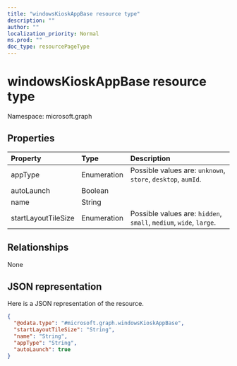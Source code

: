 ```yaml
---
title: "windowsKioskAppBase resource type"
description: ""
author: ""
localization_priority: Normal
ms.prod: ""
doc_type: resourcePageType
---
```


# windowsKioskAppBase resource type


Namespace: microsoft.graph



## Properties
|Property|Type|Description|
|:---|:---|:---|
|appType|Enumeration| Possible values are: `unknown`, `store`, `desktop`, `aumId`.|
|autoLaunch|Boolean||
|name|String||
|startLayoutTileSize|Enumeration| Possible values are: `hidden`, `small`, `medium`, `wide`, `large`.|

## Relationships
None

## JSON representation
Here is a JSON representation of the resource.
<!-- {
  "blockType": "resource",
  "@odata.type": "microsoft.graph.windowsKioskAppBase"
}
-->
``` json
{
  "@odata.type": "#microsoft.graph.windowsKioskAppBase",
  "startLayoutTileSize": "String",
  "name": "String",
  "appType": "String",
  "autoLaunch": true
}
```

